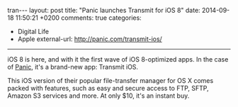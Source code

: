 tran---
layout: post
title: "Panic launches Transmit for iOS 8"
date: 2014-09-18 11:50:21 +0200
comments: true
categories: 
- Digital Life
- Apple
external-url: http://panic.com/transmit-ios/
---

iOS 8 is here, and with it the first wave of iOS 8-optimized apps. In the case of [Panic](http://panic.com), it's a brand-new app: Transmit iOS.

This iOS version of their popular file-transfer manager for OS X comes packed with features, such as easy and secure access to FTP, SFTP, Amazon S3 services and more. At only $10, it's an instant buy.